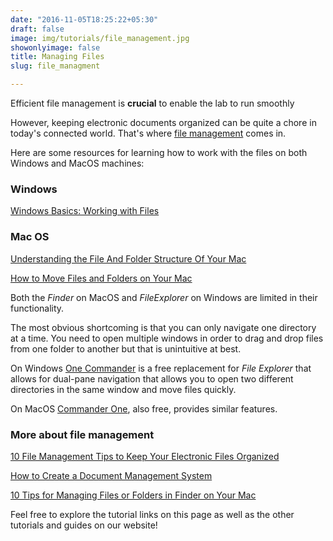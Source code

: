 ```yaml
---
date: "2016-11-05T18:25:22+05:30"
draft: false
image: img/tutorials/file_management.jpg
showonlyimage: false
title: Managing Files
slug: file_managment

---
```



Efficient file management is **crucial** to enable the lab to run smoothly


<!--more-->

However, keeping  electronic documents organized can be quite a chore in today's connected world.  That's where [file management](https://www.techopedia.com/definition/1832/file-management-system) comes in.

Here are some resources for learning how to work with the files on both Windows and MacOS machines:

### Windows

[Windows Basics: Working with Files](https://edu.gcfglobal.org/en/windowsbasics/working-with-files/1/)


### Mac OS

[Understanding the File And Folder Structure Of Your Mac](https://www.youtube.com/watch?v=3TAEC-1YUZw)

[How to Move Files and Folders on Your Mac](https://www.youtube.com/watch?v=w1izlhicjvQ)

Both the *Finder* on MacOS and *FileExplorer* on Windows are limited in their functionality. 

The most obvious shortcoming is that you can only navigate one directory at a time. You need to open multiple windows in order to drag and drop files from one folder to another but that is unintuitive at best. 

On Windows [One Commander](https://www.onecommander.com) is a free replacement for *File Explorer* that allows for dual-pane navigation that allows you to open two different directories in the same window and move files quickly.

On MacOS [Commander One](https://mac.eltima.com/file-manager.html), also free, provides similar features.

### More about file management

[10 File Management Tips to Keep Your Electronic Files Organized](https://www.thebalancesmb.com/computer-file-management-tips-2948083)

[How to Create a Document Management System](https://www.thebalancesmb.com/creating-a-document-management-system-2948084)

[10 Tips for Managing Files or Folders in Finder on Your Mac](https://www.makeuseof.com/finder-file-management-tips-mac/)




Feel free to explore the tutorial links on this page as well as the other tutorials and guides on our website!
